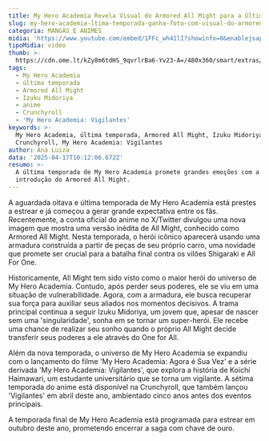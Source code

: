 ```yaml
---
title: My Hero Academia Revela Visual do Armored All Might para a Última Temporada
slug: my-hero-academia-ltima-temporada-ganha-foto-com-visual-do-armored-all-might
categoria: MANGÁS E ANIMES
midia: 'https://www.youtube.com/embed/1FFc_wh41lI?showinfo=0&enablejsapi=1'
tipoMidia: video
thumb: >-
  https://cdn.ome.lt/kZy8m6tdHS_9qvrlrBa6-Yv23-A=/480x360/smart/extras/conteudos/Captura_de_tela_2025-04-17_070544.png
tags:
  - My Hero Academia
  - última temporada
  - Armored All Might
  - Izuku Midoriya
  - anime
  - Crunchyroll
  - 'My Hero Academia: Vigilantes'
keywords: >-
  My Hero Academia, última temporada, Armored All Might, Izuku Midoriya, anime,
  Crunchyroll, My Hero Academia: Vigilantes
author: Ana Luiza
data: '2025-04-17T10:12:06.672Z'
resumo: >-
  A última temporada de My Hero Academia promete grandes emoções com a
  introdução do Armored All Might.
---
```


A aguardada oitava e última temporada de My Hero Academia está prestes a estrear e já começou a gerar grande expectativa entre os fãs. Recentemente, a conta oficial do anime no X/Twitter divulgou uma nova imagem que mostra uma versão inédita de All Might, conhecido como Armored All Might. Nesta temporada, o herói icônico aparecerá usando uma armadura construída a partir de peças de seu próprio carro, uma novidade que promete ser crucial para a batalha final contra os vilões Shigaraki e All For One.

<blockquote class="twitter-tweet"><a href="https://twitter.com/user/status/1912430776400113673"></a></blockquote>

Historicamente, All Might tem sido visto como o maior herói do universo de My Hero Academia. Contudo, após perder seus poderes, ele se viu em uma situação de vulnerabilidade. Agora, com a armadura, ele busca recuperar sua força para auxiliar seus aliados nos momentos decisivos. A trama principal continua a seguir Izuku Midoriya, um jovem que, apesar de nascer sem uma 'singularidade', sonha em se tornar um super-herói. Ele recebe uma chance de realizar seu sonho quando o próprio All Might decide transferir seus poderes a ele através do One for All.

Além da nova temporada, o universo de My Hero Academia se expandiu com o lançamento do filme 'My Hero Academia: Agora é Sua Vez' e a série derivada 'My Hero Academia: Vigilantes', que explora a história de Koichi Haimawari, um estudante universitário que se torna um vigilante. A sétima temporada do anime está disponível na Crunchyroll, que também lançou 'Vigilantes' em abril deste ano, ambientado cinco anos antes dos eventos principais.

A temporada final de My Hero Academia está programada para estrear em outubro deste ano, prometendo encerrar a saga com chave de ouro.
